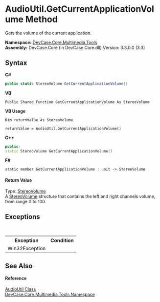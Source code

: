 # AudioUtil.GetCurrentApplicationVolume Method 
 

Gets the volume of the current application.

**Namespace:**&nbsp;<a href="N_DevCase_Core_Multimedia_Tools">DevCase.Core.Multimedia.Tools</a><br />**Assembly:**&nbsp;DevCase.Core (in DevCase.Core.dll) Version: 3.3.0.0 (3.3)

## Syntax

**C#**<br />
``` C#
public static StereoVolume GetCurrentApplicationVolume()
```

**VB**<br />
``` VB
Public Shared Function GetCurrentApplicationVolume As StereoVolume
```

**VB Usage**<br />
``` VB Usage
Dim returnValue As StereoVolume

returnValue = AudioUtil.GetCurrentApplicationVolume()
```

**C++**<br />
``` C++
public:
static StereoVolume GetCurrentApplicationVolume()
```

**F#**<br />
``` F#
static member GetCurrentApplicationVolume : unit -> StereoVolume 

```


#### Return Value
Type: <a href="T_DevCase_Core_Multimedia_StereoVolume">StereoVolume</a><br />A <a href="T_DevCase_Core_Multimedia_StereoVolume">StereoVolume</a> structure that contains the left and right channels volume, from range 0 to 100.

## Exceptions
&nbsp;<table><tr><th>Exception</th><th>Condition</th></tr><tr><td>Win32Exception</td><td /></tr></table>

## See Also


#### Reference
<a href="T_DevCase_Core_Multimedia_Tools_AudioUtil">AudioUtil Class</a><br /><a href="N_DevCase_Core_Multimedia_Tools">DevCase.Core.Multimedia.Tools Namespace</a><br />